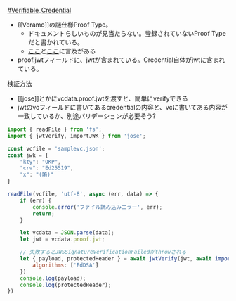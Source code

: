 [#Verifiable_Credential](Verifiable_Credential)
- [[Veramo]]の謎仕様Proof Type。
	- ドキュメントらしいものが見当たらない。登録されていないProof Typeだと書かれている。
	- [ここ](https://veramo.io/docs/cli_tutorials/cli_create_vc/)と[ここ](https://github.com/decentralized-identity/veramo/discussions/571)に言及がある
- proof.jwtフィールドに、jwtが含まれている。Credential自体がjwtに含まれている。

検証方法
- [[jose]]とかにvcdata.proof.jwtを渡すと、簡単にverifyできる
- jwtのvcフィールドに書いてあるcredentialの内容と、vcに書いてある内容が一致しているか、別途バリデーションが必要そう?
```verify.js
import { readFile } from 'fs';
import { jwtVerify, importJWK } from 'jose';

const vcfile = 'samplevc.json';
const jwk = {
    "kty": "OKP",
    "crv": "Ed25519",
    "x": "(略)"
}

readFile(vcfile, 'utf-8', async (err, data) => {
    if (err) {
        console.error('ファイル読み込みエラー', err);
        return;
    }

    let vcdata = JSON.parse(data);
    let jwt = vcdata.proof.jwt;

    // 失敗するとJWSSignatureVerificationFailedがthrowされる
    let { payload, protectedHeader } = await jwtVerify(jwt, await importJWK(jwk), {
        algorithms: ['EdDSA']
    })
    console.log(payload);
    console.log(protectedHeader);
})
```
